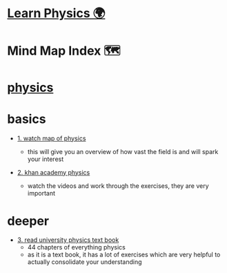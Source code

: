 # [Learn Physics 🌍](https://my.mindnode.com/RfCpjqozA6Aq3j38RvzUnZrhFGMnpCsbRrpAsUWj#56.0,116.9,2)

# Mind Map Index 🗺️

# [physics](https://www.wikiwand.com/en/Physics)


# basics


- [1. watch map of physics](https://www.youtube.com/watch?v=ZihywtixUYo&feature=youtu.be)
  - this will give you an overview of how vast the field is and will spark your interest

- [2. khan academy physics](https://www.khanacademy.org/science/physics)
  - watch the videos and work through the exercises, they are very important


# deeper


- [3. read university physics text book](https://www.goodreads.com/book/show/125139.University_Physics_with_Modern_Physics)
  - 44 chapters of everything physics  
  - as it is a text book, it has a lot of exercises which are very helpful to actually consolidate your understanding

